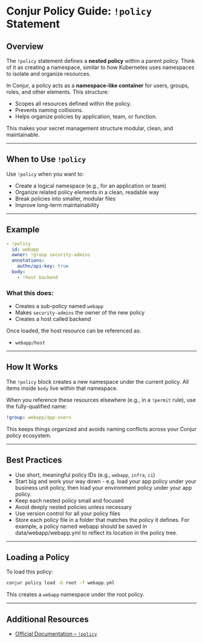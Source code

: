 # Conjur Policy Guide: `!policy` Statement

## Overview

The `!policy` statement defines a **nested policy** within a parent policy. Think of it as creating a namespace, similar to how Kubernetes uses namespaces to isolate and organize resources.

In Conjur, a policy acts as a **namespace-like container** for users, groups, roles, and other elements. This structure:

* Scopes all resources defined within the policy.
* Prevents naming collisions.
* Helps organize policies by application, team, or function.

This makes your secret management structure modular, clean, and maintainable.

---

## When to Use `!policy`

Use `!policy` when you want to:

* Create a logical namespace (e.g., for an application or team)
* Organize related policy elements in a clean, readable way
* Break policies into smaller, modular files
* Improve long-term maintainability

---

## Example

```yaml
- !policy
  id: webapp
  owner: !group security-admins
  annotations:
    authn/api-key: true
  body:
    - !host backend

```

### What this does:

* Creates a sub-policy named `webapp`
* Makes `security-admins` the owner of the new policy
* Creates a host called backend

Once loaded, the host resource can be referenced as:

* `webapp/host`

---

## How It Works

The `!policy` block creates a new namespace under the current policy. All items inside `body` live within that namespace.

When you reference these resources elsewhere (e.g., in a `!permit` rule), use the fully-qualified name:

```yaml
!group: webapp/app-users
```

This keeps things organized and avoids naming conflicts across your Conjur policy ecosystem.

---

## Best Practices

*  Use short, meaningful policy IDs (e.g., `webapp`, `infra`, `ci`)
*  Start big and work your way down - e.g. load your app policy under your business unit policy, then load your environment policy under your app policy.
*  Keep each nested policy small and focused
*  Avoid deeply nested policies unless necessary
*  Use version control for all your policy files
*  Store each policy file in a folder that matches the policy it defines. For example, a policy named webapp should be saved in data/webapp/webapp.yml to reflect its location in the policy tree.

---

## Loading a Policy

To load this policy:

```bash
conjur policy load -b root -f webapp.yml
```

This creates a `webapp` namespace under the root policy.

---


## Additional Resources

* [Official Documentation – `!policy`](https://docs.cyberark.com/conjur-cloud/latest/en/content/operations/policy/statement-ref-policy.htm)
